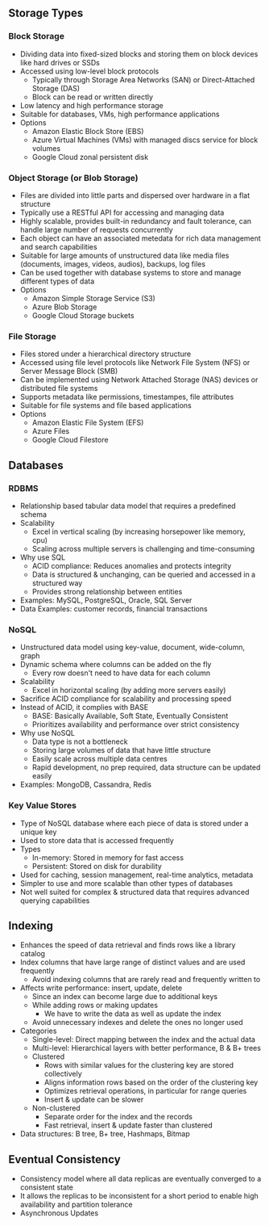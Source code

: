 ## Storage Types
### Block Storage
- Dividing data into fixed-sized blocks and storing them on block devices like hard drives or SSDs
- Accessed using low-level block protocols
  - Typically through Storage Area Networks (SAN) or Direct-Attached Storage (DAS)
  - Block can be read or written directly
- Low latency and high performance storage
- Suitable for databases, VMs, high performance applications
- Options
  - Amazon Elastic Block Store (EBS)
  - Azure Virtual Machines (VMs) with managed discs service for block volumes
  - Google Cloud zonal persistent disk

### Object Storage (or Blob Storage)
- Files are divided into little parts and dispersed over hardware in a flat structure
- Typically use a RESTful API for accessing and managing data
- Highly scalable, provides built-in redundancy and fault tolerance, can handle large number of requests concurrently
- Each object can have an associated metedata for rich data management and search capabilities
- Suitable for large amounts of unstructured data like media files (documents, images, videos, audios), backups, log files
- Can be used together with database systems to store and manage different types of data
- Options
  - Amazon Simple Storage Service (S3)
  - Azure Blob Storage
  - Google Cloud Storage buckets

### File Storage
- Files stored under a hierarchical directory structure
- Accessed using file level protocols like Network File System (NFS) or Server Message Block (SMB)
- Can be implemented using Network Attached Storage (NAS) devices or distributed file systems
- Supports metadata like permissions, timestampes, file attributes
- Suitable for file systems and file based applications
- Options
  - Amazon Elastic File System (EFS)
  - Azure Files
  - Google Cloud Filestore

## Databases
### RDBMS
- Relationship based tabular data model that requires a predefined schema
- Scalability
  - Excel in vertical scaling (by increasing horsepower like memory, cpu)
  - Scaling across multiple servers is challenging and time-consuming
- Why use SQL
  - ACID compliance: Reduces anomalies and protects integrity
  - Data is structured & unchanging, can be queried and accessed in a structured way
  - Provides strong relationship between entities
- Examples: MySQL, PostgreSQL, Oracle, SQL Server
- Data Examples: customer records, financial transactions

### NoSQL
- Unstructured data model using key-value, document, wide-column, graph
- Dynamic schema where columns can be added on the fly
  - Every row doesn't need to have data for each column
- Scalability
  - Excel in horizontal scaling (by adding more servers easily)
- Sacrifice ACID compliance for scalability and processing speed
- Instead of ACID, it complies with BASE
  - BASE: Basically Available, Soft State, Eventually Consistent
  - Prioritizes availability and performance over strict consistency
- Why use NoSQL
  - Data type is not a bottleneck
  - Storing large volumes of data that have little structure
  - Easily scale across multiple data centres
  - Rapid development, no prep required, data structure can be updated easily
- Examples: MongoDB, Cassandra, Redis

### Key Value Stores
- Type of NoSQL database where each piece of data is stored under a unique key
- Used to store data that is accessed frequently
- Types
  - In-memory: Stored in memory for fast access
  - Persistent: Stored on disk for durability
- Used for caching, session management, real-time analytics, metadata
- Simpler to use and more scalable than other types of databases
- Not well suited for complex & structured data that requires advanced querying capabilities

## Indexing
- Enhances the speed of data retrieval and finds rows like a library catalog
- Index columns that have large range of distinct values and are used frequently
  - Avoid indexing columns that are rarely read and frequently written to
- Affects write performance: insert, update, delete
  - Since an index can become large due to additional keys
  - While adding rows or making updates
    - We have to write the data as well as update the index
  - Avoid unnecessary indexes and delete the ones no longer used
- Categories
  - Single-level: Direct mapping between the index and the actual data
  - Multi-level: Hierarchical layers with better performance, B & B+ trees
  - Clustered
    - Rows with similar values for the clustering key are stored collectively
    - Aligns information rows based on the order of the clustering key
    - Optimizes retrieval operations, in particular for range queries
    - Insert & update can be slower
  - Non-clustered
    - Separate order for the index and the records
    - Fast retrieval, insert & update faster than clustered
- Data structures: B tree, B+ tree, Hashmaps, Bitmap

## Eventual Consistency
- Consistency model where all data replicas are eventually converged to a consistent state
- It allows the replicas to be inconsistent for a short period to enable high availability and partition tolerance
- Asynchronous Updates
